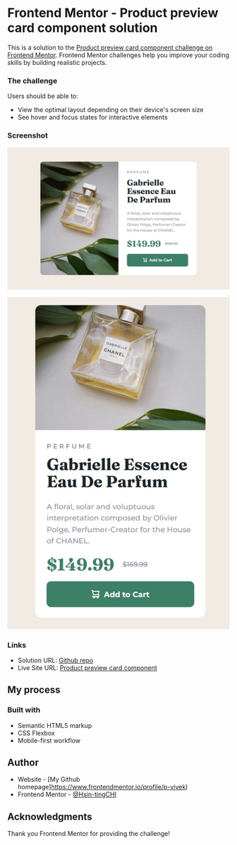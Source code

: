 # Frontend Mentor - Product preview card component solution

This is a solution to the [Product preview card component challenge on Frontend Mentor](https://www.frontendmentor.io/challenges/product-preview-card-component-GO7UmttRfa). Frontend Mentor challenges help you improve your coding skills by building realistic projects. 


### The challenge

Users should be able to:

- View the optimal layout depending on their device's screen size
- See hover and focus states for interactive elements

### Screenshot

![](./screenshot_1.jpg)

![](./screenshot_2.jpg)


### Links

- Solution URL: [Github repo](https://github.com/p-vivek/Product-preview-card-component)
- Live Site URL: [Product preview card component](https://p-vivek.github.io/Product-preview-card-component/)

## My process

### Built with

- Semantic HTML5 markup
- CSS Flexbox
- Mobile-first workflow

## Author

- Website - [My Github homepage]https://www.frontendmentor.io/profile/p-vivek)
- Frontend Mentor - [@Hsin-tingCHI](https://www.frontendmentor.io/home)


## Acknowledgments

Thank you Frontend Mentor for providing the challenge!
